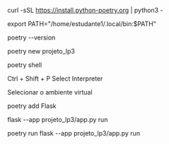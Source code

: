 curl -sSL https://install.python-poetry.org | python3 -

export PATH="/home/estudante1/.local/bin:$PATH"

poetry --version

poetry new projeto_lp3

poetry shell

 Ctrl + Shift + P Select Interpreter

Selecionar o ambiente virtual

poetry add Flask

flask --app projeto_lp3/app.py run

poetry run flask --app projeto_lp3/app.py run
